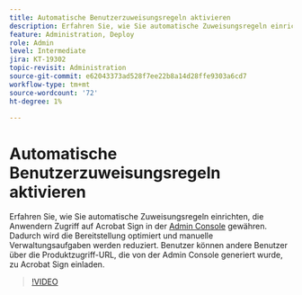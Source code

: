 ```yaml
---
title: Automatische Benutzerzuweisungsregeln aktivieren
description: Erfahren Sie, wie Sie automatische Zuweisungsregeln einrichten, die Benutzern Zugriff auf Acrobat Sign in der Admin Console gewähren
feature: Administration, Deploy
role: Admin
level: Intermediate
jira: KT-19302
topic-revisit: Administration
source-git-commit: e62043373ad528f7ee22b8a14d28ffe9303a6cd7
workflow-type: tm+mt
source-wordcount: '72'
ht-degree: 1%

---
```


# Automatische Benutzerzuweisungsregeln aktivieren

Erfahren Sie, wie Sie automatische Zuweisungsregeln einrichten, die Anwendern Zugriff auf Acrobat Sign in der [Admin Console](https://adminconsole.adobe.com/) gewähren. Dadurch wird die Bereitstellung optimiert und manuelle Verwaltungsaufgaben werden reduziert. Benutzer können andere Benutzer über die Produktzugriff-URL, die von der Admin Console generiert wurde, zu Acrobat Sign einladen.

>[!VIDEO](https://video.tv.adobe.com/v/3475293?quality=12&learn=on&hidetitle=true&captions=ger)